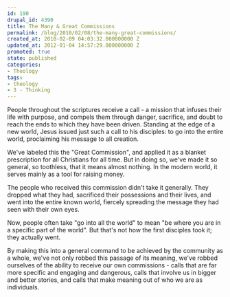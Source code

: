 ```yaml
---
id: 190
drupal_id: 4390
title: The Many & Great Commissions
permalink: /blog/2010/02/08/the-many-great-commissions/
created_at: 2010-02-09 04:03:32.000000000 Z
updated_at: 2012-01-04 14:57:29.000000000 Z
promoted: true
state: published
categories:
- Theology
tags:
- theology
- 3 - Thinking
---
```

People throughout the scriptures receive a call - a mission that infuses their life with purpose, and compels them through danger, sacrifice, and doubt to reach the ends to which they have been driven. Standing at the edge of a new world, Jesus issued just such a call to his disciples: to go into the entire world, proclaiming his message to all creation.

We've labeled this the "Great Commission", and applied it as a blanket prescription for all Christians for all time. But in doing so, we've made it so general, so toothless, that it means almost nothing. In the modern world, it serves mainly as a tool for raising money.

The people who received this commission didn't take it generally. They dropped what they had, sacrificed their possessions and their lives, and went into the entire known world, fiercely spreading the message they had seen with their own eyes.

Now, people often take "go into all the world" to mean "be where you are in a specific part of the world". But that's not how the first disciples took it; they actually went.

By making this into a general command to be achieved by the community as a whole, we've not only robbed this passage of its meaning, we've robbed ourselves of the ability to receive our own commissions - calls that are far more specific and engaging and dangerous, calls that involve us in bigger and better stories, and calls that make meaning out of who we are as individuals.
